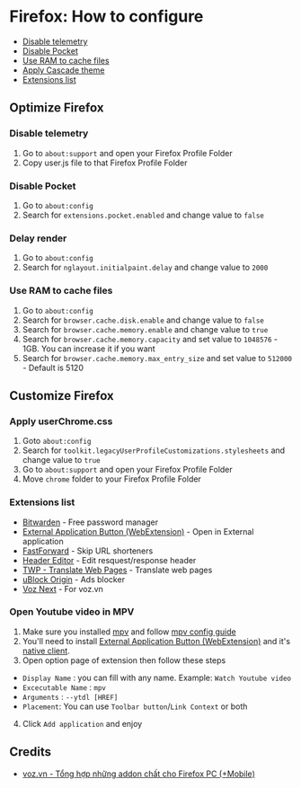# Firefox: How to configure

- [Disable telemetry](#disable-telemetry)
- [Disable Pocket](#disable-pocket)
- [Use RAM to cache files](#use-ram-to-cache-files)
- [Apply Cascade theme](#apply-cascade-theme)
- [Extensions list](#extensions-list)


## Optimize Firefox
### Disable telemetry

1. Go to `about:support` and open your Firefox Profile Folder
2. Copy user.js file to that Firefox Profile Folder

### Disable Pocket

1. Go to `about:config`
2. Search for `extensions.pocket.enabled` and change value to `false`


### Delay render

1. Go to `about:config`
2. Search for `nglayout.initialpaint.delay` and change value to `2000`

### Use RAM to cache files

1. Go to `about:config`
2. Search for `browser.cache.disk.enable` and change value to `false`
3. Search for `browser.cache.memory.enable` and change value to `true`
4. Search for `browser.cache.memory.capacity` and set value to `1048576` - 1GB. You can increase it if you want
5. Search for `browser.cache.memory.max_entry_size` and set value to `512000` - Default is 5120

## Customize Firefox
### Apply userChrome.css

1. Goto `about:config`
2. Search for `toolkit.legacyUserProfileCustomizations.stylesheets` and change value to `true`
3. Go to `about:support` and open your Firefox Profile Folder
4. Move `chrome` folder to your Firefox Profile Folder

### Extensions list

- [Bitwarden](https://addons.mozilla.org/en-US/firefox/addon/bitwarden-password-manager/) - Free password manager
- [External Application Button (WebExtension)](https://addons.mozilla.org/en-US/firefox/addon/external-application/) - Open in External application
- [FastForward](https://addons.mozilla.org/en-US/firefox/addon/fastforwardteam/) - Skip URL shorteners
- [Header Editor](https://addons.mozilla.org/en-US/firefox/addon/header-editor/) - Edit resquest/response header
- [TWP - Translate Web Pages](https://addons.mozilla.org/en-US/firefox/addon/traduzir-paginas-web/) - Translate web pages
- [uBlock Origin](https://addons.mozilla.org/en-US/firefox/addon/ublock-origin/) - Ads blocker
- [Voz Next](https://addons.mozilla.org/en-US/firefox/addon/voz-next/) - For voz.vn


### Open Youtube video in MPV

1. Make sure you installed [mpv](https://mpv.io) and follow [mpv config guide](https://github.com/ngowuys/apps/blob/main/mpv.md)
2. You'll need to install [External Application Button (WebExtension)](https://addons.mozilla.org/en-US/firefox/addon/external-application/) and it's [native client](https://github.com/andy-portmen/native-client/releases).
3. Open option page of extension then follow these steps
- `Display Name` : you can fill with any name. Example: `Watch Youtube video`
- `Excecutable Name` : `mpv`
- `Arguments` : `--ytdl [HREF]`
- `Placement`: You can use `Toolbar button`/`Link Context` or both
4. Click `Add application` and enjoy

## Credits
- [voz.vn - Tổng hợp những addon chất cho Firefox PC (+Mobile)](https://voz.vn/t/tong-hop-nhung-addon-chat-cho-firefox-pc-mobile.682181/)